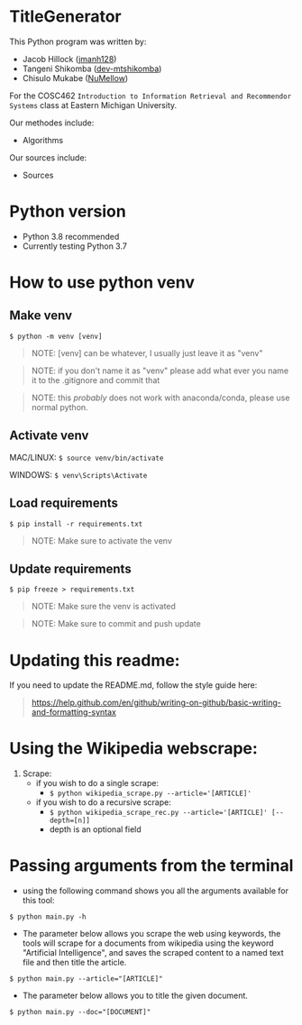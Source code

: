 # TitleGenerator
This Python program was written by:
- Jacob Hillock ([jmanh128](https://github.com/jmanh128))
- Tangeni Shikomba ([dev-mtshikomba](https://github.com/dev-mtshikomba))
- Chisulo Mukabe ([NuMellow](https://github.com/NuMellow))

For the COSC462 `Introduction to Information Retrieval and Recommendor Systems` class at Eastern Michigan University.

Our methodes include:
- Algorithms

Our sources include:
- Sources

# Python version

- Python 3.8 recommended
- Currently testing Python 3.7 

# How to use python venv
## **Make venv**
`$ python -m venv [venv]`

> NOTE: [venv] can be whatever, I usually just leave it as "venv"

> NOTE: if you don't name it as "venv" please add what ever you name it to the .gitignore and commit that

> NOTE: this *probably* does not work with anaconda/conda, please use normal python.

## **Activate venv**
MAC/LINUX: `$ source venv/bin/activate`

WINDOWS: `$ venv\Scripts\Activate`

## **Load requirements**
`$ pip install -r requirements.txt`

> NOTE: Make sure to activate the venv

## **Update requirements**
`$ pip freeze > requirements.txt`

> NOTE: Make sure the venv is activated

> NOTE: Make sure to commit and push update


# Updating this readme:
If you need to update the README.md, follow the style guide here: 
> https://help.github.com/en/github/writing-on-github/basic-writing-and-formatting-syntax

# Using the Wikipedia webscrape:
1. Scrape:
   - if you wish to do a single scrape:
     - `$ python wikipedia_scrape.py --article='[ARTICLE]'`
   - if you wish to do a recursive scrape:
     - `$ python wikipedia_scrape_rec.py --article='[ARTICLE]' [--depth=[n]]`
     - depth is an optional field

# Passing arguments from the terminal
- using the following command shows you all the arguments available for this tool:

`$ python main.py -h`

- The parameter below allows you scrape the web using keywords, the tools will scrape for a documents from wikipedia using the keyword "Artificial Intelligence", and saves the scraped content to a named text file and then title the article.

`$ python main.py --article="[ARTICLE]"`

- The parameter below allows you to title the given document.

`$ python main.py --doc="[DOCUMENT]"`